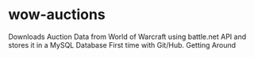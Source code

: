 # wow-auctions

Downloads Auction Data from World of Warcraft using battle.net API and stores it in a MySQL Database 
First time with Git/Hub. Getting Around

